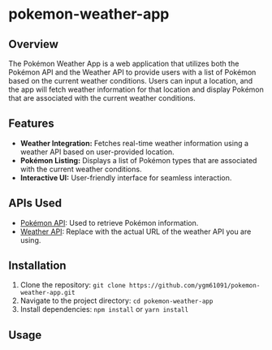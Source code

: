 # pokemon-weather-app

## Overview

The Pokémon Weather App is a web application that utilizes both the Pokémon API and the Weather API to provide users with a list of Pokémon based on the current weather conditions. Users can input a location, and the app will fetch weather information for that location and display Pokémon that are associated with the current weather conditions.

## Features

- **Weather Integration:** Fetches real-time weather information using a weather API based on user-provided location.
- **Pokémon Listing:** Displays a list of Pokémon types that are associated with the current weather conditions.
- **Interactive UI:** User-friendly interface for seamless interaction.

## APIs Used

- [Pokémon API](https://pokeapi.co/): Used to retrieve Pokémon information.
- [Weather API](#): Replace with the actual URL of the weather API you are using.

## Installation

1. Clone the repository: `git clone https://github.com/ygm61091/pokemon-weather-app.git`
2. Navigate to the project directory: `cd pokemon-weather-app`
3. Install dependencies: `npm install` or `yarn install`

## Usage

